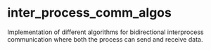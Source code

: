 # inter_process_comm_algos
Implementation of different algorithms for bidirectional interprocess communication where both the process can send and receive data.
